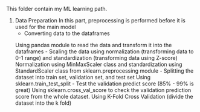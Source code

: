 This folder contain my ML learning path.

1. Data Preparation
   In this part, preprocessing is performed before it is used for the main model
   - Converting data to the dataframes
   <p></p>
     Using pandas module to read the data and transform it into the dataframes
   - Scaling the data using normalization (transforming data to 0-1 range) and standardization (transforming data using Z-score)
     Normalization using MinMaxScaler class and standardization using StandardScaler class from sklearn.preprocessing module  
   - Splitting the dataset into train set, validation set, and test set
     Using sklearn.train_test_split 
   - Test the validation predict score (85% - 99% is great)
     Using sklearn.cross_val_score to check the validation prediction score from the whole dataset. Using K-Fold Cross Validation (divide the dataset into the k fold)

